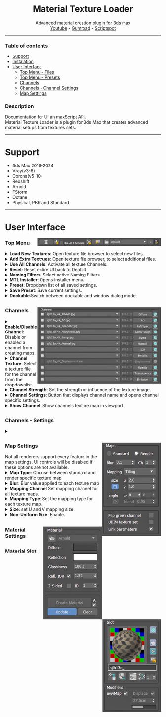 <h1 align ="center">Material Texture Loader</h1>
<div align="center">Advanced material creation plugin for 3ds max</div>
<div align="center"><a href="https://youtu.be/HqMXw3Hht64?si=ejwyelh94iZaYcg1">Youtube</a> - <a href="https://dmz.gumroad.com/l/ScriptBox">Gumroad</a> - <a href="https://www.scriptspot.com/3ds-max/scripts/script-box">Scriptspot</a></div>

***
### Table of contents
- [Support](#support)
- [Instalation](#instalation)
- [User Interface](#ui)
  - [Top Menu - Files](#ui_topmenu_files)
  - [Top Menu - Presets](#ui_topmenu_presets)
  - [Channels](#ui_channels)
  - [Channels - Channel Settings](#ui_channels_settings)
  - [Map Settings](#uimaps)

### Description <a name="description"></a>
Documentation for UI an maxScript API.  
Material Texture Loader is a plugin for 3ds Max that creates advanced material setups from textures sets.
***


# Support <a name="support"></a>
- 3ds Max 2016-2024
- Vray(v3-6)
- Corona(v5-10)
- Redshift
- Arnold
- FStorm
- Octane
- Physical, PBR and Standard

***
<h1>User Interface</h1><a name="ui"></a>
<img src="images/TopMenu_001.jpg" alt="Top Menu" align="right" width="400"></img>
<h3>Top Menu</h3> <a name="ui_topmenu_files"></a>
<details>
  <summary><b>Load New Textures</b>: Open texture file browser to select new files.</summary>
  
  > You can multi-select any 3ds max supported image files.  
  > Selected files will be place in the Texture Channels dropdown list.  
  > Previously loaded files will be removed.
  > Active Naming Filters will be used to automatically assign textures to Channels.
</details>

<details>
  <summary><b>Add Extra Textrues</b>:  Open texture file browser, to select additional files. </summary>

  > You can multi-select any 3ds max supported image files.  
  > Selected files will be added to the Texture Channels dropdown list.  
  > Active Naming Filters will be used to automatically re-assign textures to Channels.
</details>

<details>
  <summary><b>Use All Channels</b>: Activate all texture Channels.</summary>

  > When materials don't use every texture channel, this will make all Texture Channel available.  
  > Maps that are created in this way are accessable after pressing _Add Material to Compact_ / _Add Material to Slate_.  
  > Maps will be placed adjacent to the material that is created.  
</details>

<details>
  <summary><b>Reset</b>: Reset entire UI back to Deafult.</summary>

  > Selects Default as Preset  
  > Clears all image files from Texture Channels  
  > Clears Material Slot
</details>

<details>
  <summary><b>Naming Filters</b>: Select active Naming Filters.</summary>

  > Naming FIlters are used for automatic Texture Channel selection.  
  > You can activate any combination of listed Naming Filters.  
  > Up to 10 nameFilter files in _nameFilters_ directory will be listed.  
</details>

<details>
  <summary><b>MTL Installer</b>: Opens Installer menu.</summary>

  > Contains Uninstall option and a list of all plugin installation directories.
</details>

<details>
  <summary><b>Preset</b>: Dropdown list of all saved settings.</summary>  
  
  > Switching Presets will change all settings directy.  
  > When Update is active, you can still switch Presets. Material type will be locked to current Material.
</details>

<details>
  <summary><b>Save Preset</b>: Save current settings.</summary>

  > Opens a Preset Name menu, where you can save the Current Settings under the given name.
  > If Preset name already exists, menu will ask if you want to overwrite existing Preset.
</details>

<details>
  <summary><b>Dockable</b>:Switch between dockable and window dialog mode.</summary>
</details><h2> </h2>

<img src="images/Channels_001.jpg" alt="Texture Channels" align="right" width="400"></img>
<h3>Channels</h3><a name="ui_channels"></a>
<details>
  <summary><b>Enable/Disable Channel</b>: Disable or enabled a channel from creating maps. </summary>

  > Disabeling channels will disable all other Channel controls.  
  > When disabled no maps are created, even when a texture file is selected in the dropdown list.  
  > Channel will be disabled automatically when a material type does not support the channel.  
  > You can force every channel to be active by checking _Use All Channels_ (see: [Top Menu - Files](#uitopmenu)).  
</details>

<details>
  <summary><b>Channel Texture</b>: Select a texture file for the channel from the dropdownlist.</summary>

  > For selected tecxture files a texture map will be created and connected to the material.
  > Texture files will be available when loaded in with _Load New Textures_ or _Add Extra Textrues_.  
  > Select empty item to deselect any texture file. No map will be created for this channel.  
</details>

<details>
  <summary><b>Channel Strength</b>: Set the strength or influence of the texture image.</summary>

  > Control will be disabled when material type does not have support for Texture Strength.  
</details>

<details>
  <summary><b>Channel Settings</b>: Button that displays channel name and opens channel specific settings.</summary>

  > for Channel Settings see:[Channels - Settings](#ui_channels_settings).  
</details>

<details>
  <summary><b>Show Channel</b>: Show channels texture map in viewport.</summary>

  > Only 1 channel can be displayed. 
  > Only works when a material is created.
</details><h2> </h2>


<h3>Channels - Settings</h3><a name="ui_channels_settings"></a>
<details>
  <summary></summary>
</details><h2> </h2>


<img src="images/Maps_001.jpg" alt="Texture Channels" align="right"></img>
<h3>Map Settings</h3><a name="ui_maps"></a>
Not all renderers support every feature in the map settings. UI controls will be disabled if these options are not available.

<details>
  <summary><b>Map Type</b>: Choose between standard and render specific texture map</summary>

  > Render specific texture maps will be selected based of the material type selected.  
  > Not all renderers support standard Bitmaps.  
</details>
<details>
  <summary><b>Blur</b>: Blur value applied to each texture map</summary>

  > Blur is applied to all channels equally. There is no option for channel specifc blur values.  
</details>
<details>
  <summary><b>Mapping Channel</b> Set mapping channel for all texture maps.</summary>
</details>
<details>
  <summary><b>Mapping Type</b>: Set the mapping type for each texture map.</summary>

  > Tile mapping:  
  > Real-world mapping:
  > Tri-planar mapping:
  > Spherical mapping:  
</details>
<details>
  <summary><b>Size</b>: set U and V mapping size.</summary>

  >  
</details>
<details>
  <summary><b>Non-Uniform Size</b>: Enable.</summary>

  >  
</details><h2> </h2>


<img src="images/Material_001.jpg" alt="Material" align="right"></img>
<h3>Material Settings</h3><a name="material"></a>


<h2> </h2>

<img src="images/Slot_001.jpg" alt="Texture Channels" align="right"></img>
<h3>Material Slot</h3><a name="material"></a>


<h2> </h2>
